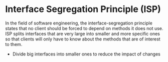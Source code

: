 # Interface Segregation Principle (ISP)

In the field of software engineering, the interface-segregation principle states that no client should be forced to depend on 
methods it does not use. ISP splits interfaces that are very large into smaller and more specific ones so that clients will only 
have to know about the methods that are of interest to them.


* Divide big interfaces into smaller ones to reduce the impact of changes
